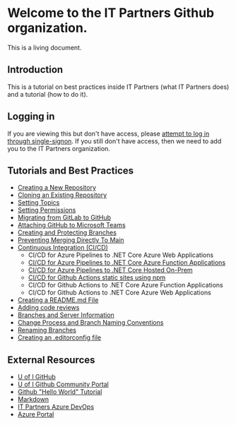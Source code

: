 # Welcome to the IT Partners Github organization. 

This is a living document. 

## Introduction

This is a tutorial on best practices inside IT Partners (what IT Partners does) and a tutorial (how to do it). 

## Logging in

If you are viewing this but don't have access, please [attempt to log in through single-signon](https://github.com/orgs/itpartnersillinois/sso). If you still don't have access, then we need to add you to the IT Partners organization. 

## Tutorials and Best Practices
* [Creating a New Repository](https://github.com/itpartnersillinois/tutorial/blob/main/pages/Creating_Repository.md)
* [Cloning an Existing Repository](https://github.com/itpartnersillinois/tutorial/blob/main/pages/Cloning_an_Existing_Repository.md)
* [Setting Topics](https://github.com/itpartnersillinois/tutorial/blob/main/pages/Setting_Topics.md)
* [Setting Permissions](https://github.com/itpartnersillinois/tutorial/blob/main/pages/Setting_Permissions.md)
* [Migrating from GitLab to GitHub](https://github.com/itpartnersillinois/tutorial/blob/main/pages/Migrating_from_GitLab_to_GitHub.md)
* [Attaching GitHub to Microsoft Teams](https://github.com/itpartnersillinois/tutorial/blob/main/pages/Attaching_GitHub_to_Microsoft_Teams.md)
* [Creating and Protecting Branches](https://github.com/itpartnersillinois/tutorial/blob/main/pages/protecting_branches.md)
* [Preventing Merging Directly To Main](https://github.com/itpartnersillinois/tutorial/blob/main/pages/preventing_merging_to_main.md)
* [Continuous Integration (CI/CD)](https://github.com/itpartnersillinois/tutorial/blob/main/pages/CICD.md)
     * CI/CD for Azure Pipelines to .NET Core Azure Web Applications
     * [CI/CD for Azure Pipelines to .NET Core Azure Function Applications](https://github.com/itpartnersillinois/tutorial/blob/main/pages/CICD_Function_Apps.md)
     * [CI/CD for Azure Pipelines to .NET Core Hosted On-Prem](https://github.com/itpartnersillinois/tutorial/blob/main/pages/CICD_AspNetCore.md)
     * [CI/CD for Github Actions static sites using npm](https://github.com/itpartnersillinois/tutorial/blob/main/pages/CICD_Static_Sites.md)
     * CI/CD for Github Actions to .NET Core Azure Function Applications
     * CI/CD for Github Actions to .NET Core Azure Web Applications
* [Creating a README.md File](https://github.com/itpartnersillinois/tutorial/blob/main/pages/Creating_a_README_File.md)
* [Adding code reviews](https://github.com/itpartnersillinois/tutorial/blob/main/pages/Adding_Code_Review.md)
* [Branches and Server Information](https://github.com/itpartnersillinois/tutorial/blob/main/pages/Branches_and_Server_Information.md)
* [Change Process and Branch Naming Conventions](https://github.com/itpartnersillinois/tutorial/blob/main/pages/Change_Process_and_Branch_Naming_Conventions.md)
* [Renaming Branches](https://github.com/itpartnersillinois/tutorial/blob/main/pages/Renaming_Branches.md)
* [Creating an .editorconfig file](https://github.com/itpartnersillinois/tutorial/blob/main/pages/Creating_EditorConfig.md)

## External Resources
* [U of I GitHub](https://web.uillinois.edu/github)
* [U of I Github Community Portal](https://uillinois-community.github.io/)
* [Github "Hello World" Tutorial](https://guides.github.com/activities/hello-world/)
* [Markdown](https://www.markdowntutorial.com/)
* [IT Partners Azure DevOps](https://dev.azure.com/itpartnersillinois/)
* [Azure Portal](https://portal.azure.com)
